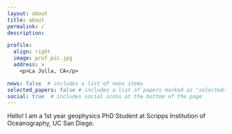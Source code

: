 ```yaml
---
layout: about
title: about
permalink: /
description:

profile:
  align: right
  image: prof_pic.jpg
  address: >
    <p>La Jolla, CA</p>

news: false  # includes a list of news items
selected_papers: false # includes a list of papers marked as "selected={true}"
social: true  # includes social icons at the bottom of the page
---
```


Hello! I am a 1st year geophysics PhD Student at Scripps Institution of Oceanography, UC San Diego.